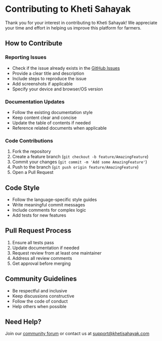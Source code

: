 # Contributing to Kheti Sahayak

Thank you for your interest in contributing to Kheti Sahayak! We appreciate your time and effort in helping us improve this platform for farmers.

## How to Contribute

### Reporting Issues
- Check if the issue already exists in the [GitHub Issues](https://github.com/automotiv/khetisahayak/issues)
- Provide a clear title and description
- Include steps to reproduce the issue
- Add screenshots if applicable
- Specify your device and browser/OS version

### Documentation Updates
- Follow the existing documentation style
- Keep content clear and concise
- Update the table of contents if needed
- Reference related documents when applicable

### Code Contributions
1. Fork the repository
2. Create a feature branch (`git checkout -b feature/AmazingFeature`)
3. Commit your changes (`git commit -m 'Add some AmazingFeature'`)
4. Push to the branch (`git push origin feature/AmazingFeature`)
5. Open a Pull Request

## Code Style
- Follow the language-specific style guides
- Write meaningful commit messages
- Include comments for complex logic
- Add tests for new features

## Pull Request Process
1. Ensure all tests pass
2. Update documentation if needed
3. Request review from at least one maintainer
4. Address all review comments
5. Get approval before merging

## Community Guidelines
- Be respectful and inclusive
- Keep discussions constructive
- Follow the code of conduct
- Help others when possible

## Need Help?
Join our [community forum](https://github.com/automotiv/khetisahayak/discussions) or contact us at support@khetisahayak.com
